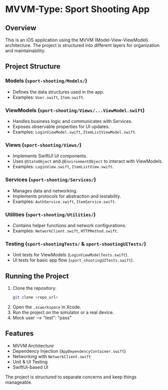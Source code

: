 # MVVM-Type: Sport Shooting App

## Overview
This is an iOS application using the MVVM (Model-View-ViewModel) architecture. The project is structured into different layers for organization and maintainability.

## Project Structure

### Models (`sport-shooting/Models/`)
- Defines the data structures used in the app.
- Examples: `User.swift`, `Item.swift`.

### ViewModels (`sport-shooting/Views/...ViewModel.swift`)
- Handles business logic and communicates with Services.
- Exposes observable properties for UI updates.
- Examples: `LoginViewModel.swift`, `ItemListViewModel.swift`.

### Views (`sport-shooting/Views/`)
- Implements SwiftUI UI components.
- Uses `@StateObject` and `@EnvironmentObject` to interact with ViewModels.
- Examples: `LoginView.swift`, `ItemListView.swift`.

### Services (`sport-shooting/Services/`)
- Manages data and networking.
- Implements protocols for abstraction and testability.
- Examples: `AuthService.swift`, `ItemService.swift`.

### Utilities (`sport-shooting/Utilities/`)
- Contains helper functions and network configurations.
- Examples: `NetworkClient.swift`, `HTTPMethod.swift`.

### Testing (`sport-shootingTests/` & `sport-shootingUITests/`)
- Unit tests for ViewModels (`LoginViewModelTests.swift`).
- UI tests for basic app flow (`sport_shootingUITests.swift`).

## Running the Project
1. Clone the repository:
   ```bash
   git clone <repo_url>
   ```
2. Open the `.xcworkspace` in Xcode.
3. Run the project on the simulator or a real device.
4. Mock user --> "test": "pass"


## Features
- MVVM Architecture
- Dependency Injection (`AppDependencyContainer.swift`)
- Networking with `NetworkClient.swift`
- Unit & UI Testing
- SwiftUI-based UI

The project is structured to separate concerns and keep things manageable.



